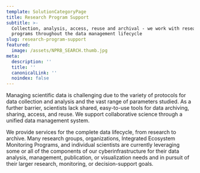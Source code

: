 ```yaml
---
template: SolutionCategoryPage
title: Research Program Support
subtitle: >-
  Collection, analysis, access, reuse and archival - we work with research
  programs throughout the data management lifecycle
slug: research-program-support
featured:
  image: /assets/NPRB_SEARCH.thumb.jpg
meta:
  description: ''
  title: ''
  canonicalLink: ''
  noindex: false
---
```

Managing scientific data is challenging due to the variety of protocols for data collection and analysis and the vast range of parameters studied. As a further barrier, scientists lack shared, easy-to-use tools for data archiving, sharing, access, and reuse. We support collaborative science through a unified data management system.

We provide services for the complete data lifecycle, from research to archive. Many research groups, organizations, Integrated Ecosystem Monitoring Programs, and individual scientists are currently leveraging some or all of the components of our cyberinfrastructure for their data analysis, management, publication, or visualization needs and in pursuit of their larger research, monitoring, or decision-support goals.
